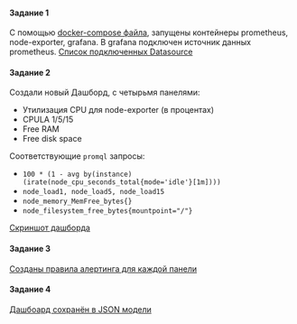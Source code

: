 #### Задание 1 
С помощью [docker-compose файла](https://github.com/Danil054/devops-netology/blob/main/grafana/docker-compose.yml), 
запущены контейнеры  prometheus, node-exporter, grafana. 
В grafana подключен источник данных prometheus. 
[Cписок подключенных Datasource](https://github.com/Danil054/devops-netology/blob/main/pics/grf1.png) 

#### Задание 2 
Создали новый Дашборд, с четырьмя панелями: 
 - Утилизация CPU для node-exporter (в процентах) 
 - CPULA 1/5/15 
 - Free RAM 
 - Free disk space 

Соответствующие ```promql``` запросы: 
 - ```100 * (1 - avg by(instance)(irate(node_cpu_seconds_total{mode='idle'}[1m])))``` 
 - ```node_load1, node_load5, node_load15``` 
 - ```node_memory_MemFree_bytes{}``` 
 - ```node_filesystem_free_bytes{mountpoint="/"}``` 

[Скриншот дашборда](https://github.com/Danil054/devops-netology/blob/main/pics/grf3.png) 

#### Задание 3 
[Созданы правила алертинга для каждой панели](https://github.com/Danil054/devops-netology/blob/main/pics/grf2.png) 

#### Задание 4 

[Дашбоард сохранён в JSON модели](https://github.com/Danil054/devops-netology/blob/main/grafana/grafana-json-model.json) 

